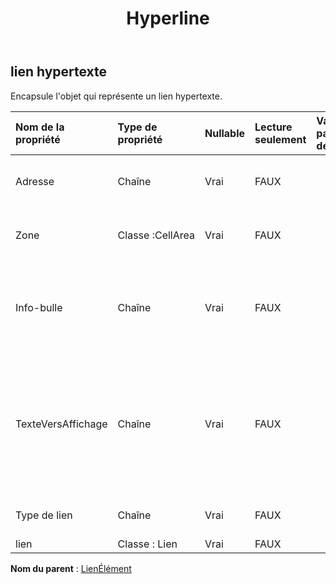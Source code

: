 ﻿---
title: Hyperline
second_title: Aspose.Cells Cloud Documen
type: docs
url: /fr/specification/model/hyperlink/
description: "Aspose.Cells Spécification du modèle Cloud : Lien hypertexte. Gérez sans effort Excel et d'autres feuilles de calcul avec des fonctionnalités telles que l'ouverture, la génération, l'édition, le fractionnement, la fusion, la comparaison et la conversion."
kwords: Excel, Office, feuille de calcul, Cloud REST API, lien hypertexte
weight: 50
---
## **lien hypertexte**

 Encapsule l'objet qui représente un lien hypertexte.

| Nom de la propriété| Type de propriété| Nullable| Lecture seulement| Valeur par défaut| Description|
|:- |:- |:- |:- |:- |:- |
| Adresse| Chaîne| Vrai| FAUX|| Représente l'adresse d'un lien hypertexte.|
| Zone| Classe :CellArea| Vrai| FAUX|| Obtient la plage du lien hypertexte.|
| Info-bulle| Chaîne| Vrai| FAUX|| Renvoie ou définit le texte d'info-bulle pour le lien hypertexte spécifié.|
| TexteVersAffichage| Chaîne| Vrai| FAUX|| Représente le texte à afficher pour le lien hypertexte spécifié. La valeur par défaut est l'adresse du lien hypertexte.|
| Type de lien| Chaîne| Vrai| FAUX|| Obtient le type de lien.|
| lien| Classe : Lien| Vrai| FAUX|||

**Nom du parent** : [LienÉlément](/specification/model/linkelement)

